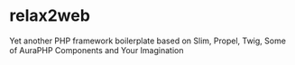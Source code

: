 relax2web
=========

Yet another PHP framework boilerplate based on Slim, Propel, Twig, Some of AuraPHP Components and Your Imagination
